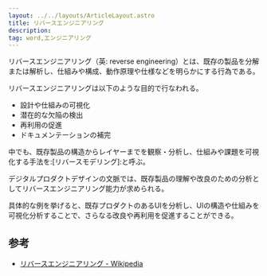 ```yaml
---
layout: ../../layouts/ArticleLayout.astro
title: リバースエンジニアリング
description:
tag: word,エンジニアリング
---
```


リバースエンジニアリング（英: reverse engineering）とは、既存の製品を分解または解析し、仕組みや構成、動作原理や仕様などを明らかにする行為である。

リバースエンジニアリングは以下のような目的で行なわれる。

- 設計や仕組みの可視化
- 潜在的な欠陥の検出
- 再利用の促進
- ドキュメンテーションの補完

中でも、既存製品の構造からレイヤーまでを観察・分析し、仕組みや課題を可視化する手法を:[リバースモデリング]:と呼ぶ。

デジタルプロダクトデザインの文脈では、既存製品の理解や改良のための分析としてリバースエンジニアリング能力が求められる。

具体的な例を挙げると、既存プロダクトのあるUIを分析し、UIの構造や仕組みを可視化分析することで、さらなる改良や再利用を促進することができる。


## 参考

- [リバースエンジニアリング - Wikipedia](https://ja.wikipedia.org/wiki/%E3%83%AA%E3%83%90%E3%83%BC%E3%82%B9%E3%82%A8%E3%83%B3%E3%82%B8%E3%83%8B%E3%82%A2%E3%83%AA%E3%83%B3%E3%82%B0)


